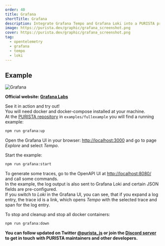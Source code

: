 ```yaml
---
order: 40
title: Grafana
shortTitle: Grafana
description: Integrate Grafana Tempo and Grafana Loki into a PURISTA project
image: https://purista.dev/graphic/grafana_screenshot.png
cover: https://purista.dev/graphic/grafana_screenshot.png
tag:
  - opentelemetry
  - grafana
  - tempo
  - loki
---
```


## Example

![Grafana](/graphic/grafana_screenshot.png)

__Official website: [Grafana Labs](https://grafana.com)__

See it in action and try out!  
You will need docker and docker-compose installed at your machine.  
At the [PURISTA repository](https://github.com/sebastianwessel/purista) in `examples/fullexample` you will find a running example:

```bash
npm run grafana:up
```

Open the Grafana UI in your browser: [http://localhost:3000](http://localhost:3000) and go to page _Explore_ and select _Tempo_.

Start the example:

```bash
npm run grafana:start
```

To generate some traces, go to the OpenAPI UI at [http://localhost:8080/](http://localhost:8080/) and call some commands.  
In the example, the log output is also sent to Grafana Loki and certain JSON fields are pre-configured.  
If you switch to _Loki_ in the Grafana UI, you can see, that if you expand a log entry, the trace id is a link, which opens _Tempo_ with the selected trace and span for the log entry.

To stop and cleanup and stop all docker containers:

```bash
npm run grafana:down
```

__You can follow updated on Twitter [@purista_js](https://twitter.com/purista_js) or join the [Discord server](https://discord.gg/9feaUm3H2v) to get in touch with PURISTA maintainers and other developers.__
